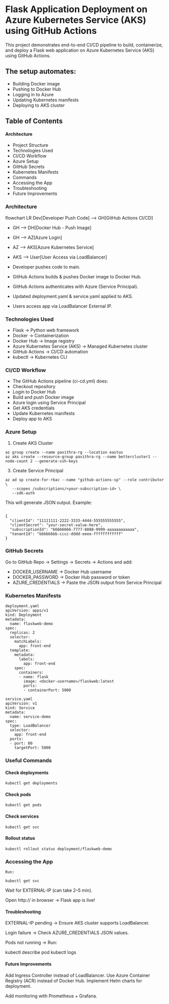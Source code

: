 # Flask Application Deployment on Azure Kubernetes Service (AKS) using GitHub Actions
 This project demonstrates end-to-end CI/CD pipeline to build, containerize, and deploy a Flask web application on Azure Kubernetes Service (AKS) using GitHub Actions.

## The setup automates:
* Building Docker image
* Pushing to Docker Hub
* Logging in to Azure
* Updating Kubernetes manifests
* Deploying to AKS cluster

## Table of Contents
#### Architecture

* Project Structure
* Technologies Used
* CI/CD Workflow
* Azure Setup
* GitHub Secrets
* Kubernetes Manifests
* Commands
* Accessing the App
* Troubleshooting
* Future Improvements

### Architecture
flowchart LR
    Dev[Developer Push Code] --> GH[GitHub Actions CI/CD]
   *  GH --> DH[Docker Hub - Push Image]
   *  GH --> AZ[Azure Login]
   *  AZ --> AKS[Azure Kubernetes Service]
   *  AKS --> User[User Access via LoadBalancer]


* Developer pushes code to main.
* GitHub Actions builds & pushes Docker image to Docker Hub.
* GitHub Actions authenticates with Azure (Service Principal).
* Updated deployment.yaml & service.yaml applied to AKS.
* Users access app via LoadBalancer External IP.

### Technologies Used

* Flask → Python web framework
* Docker → Containerization
* Docker Hub → Image registry
* Azure Kubernetes Service (AKS) → Managed Kubernetes cluster
* GitHub Actions → CI/CD automation
* kubectl → Kubernetes CLI

### CI/CD Workflow

* The GitHub Actions pipeline (ci-cd.yml) does:
* Checkout repository
* Login to Docker Hub
* Build and push Docker image
* Azure login using Service Principal
* Get AKS credentials
* Update Kubernetes manifests
* Deploy app to AKS

### Azure Setup
1. Create AKS Cluster
```
az group create --name pavithra-rg --location eastus
az aks create --resource-group pavithra-rg --name bettercluster1 --node-count 2 --generate-ssh-keys
```

3. Create Service Principal
 ```
az ad sp create-for-rbac --name "github-actions-sp" --role contributor \
    --scopes /subscriptions/<your-subscription-id> \
    --sdk-auth
```


This will generate JSON output. Example:
```

{
  "clientId": "11111111-2222-3333-4444-555555555555",
  "clientSecret": "your-secret-value-here",
  "subscriptionId": "66666666-7777-8888-9999-aaaaaaaaaaaa",
  "tenantId": "bbbbbbbb-cccc-dddd-eeee-ffffffffffff"
}
```

### GitHub Secrets

Go to GitHub Repo → Settings → Secrets → Actions and add:
* DOCKER_USERNAME → Docker Hub username
* DOCKER_PASSWORD → Docker Hub password or token
* AZURE_CREDENTIALS → Paste the JSON output from Service Principal

### Kubernetes Manifests
```
deployment.yaml
apiVersion: apps/v1
kind: Deployment
metadata:
  name: flaskweb-demo
spec:
  replicas: 2
  selector:
    matchLabels:
      app: front-end
  template:
    metadata:
      labels:
        app: front-end
    spec:
      containers:
      - name: flask
        image: <docker-username>/flaskweb:latest
        ports:
        - containerPort: 5000
```
```
service.yaml
apiVersion: v1
kind: Service
metadata:
  name: service-demo
spec:
  type: LoadBalancer
  selector:
    app: front-end
  ports:
  - port: 80
    targetPort: 5000
```

### Useful Commands
#### Check deployments
```
kubectl get deployments
```

#### Check pods
```
kubectl get pods
```

#### Check services
```
kubectl get svc
```

#### Rollout status
```
kubectl rollout status deployment/flaskweb-demo
```

### Accessing the App
```
Run:

kubectl get svc
```


Wait for EXTERNAL-IP (can take 2–5 min).

Open http://<EXTERNAL-IP> in browser → Flask app is live! 

#### Troubleshooting

EXTERNAL-IP pending → Ensure AKS cluster supports LoadBalancer.

Login failure → Check AZURE_CREDENTIALS JSON values.

Pods not running → Run:

kubectl describe pod <pod-name>
kubectl logs <pod-name>

#### Future Improvements

Add Ingress Controller instead of LoadBalancer.
Use Azure Container Registry (ACR) instead of Docker Hub.
Implement Helm charts for deployment.

Add monitoring with Prometheus + Grafana.
